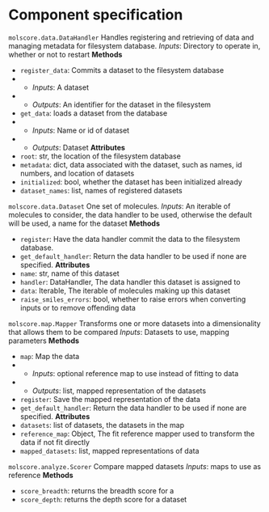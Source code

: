 # Component specification

`molscore.data.DataHandler`
Handles registering and retrieving of data and managing metadata for filesystem database.
*Inputs*: Directory to operate in, whether or not to restart
__Methods__
- `register_data`: Commits a dataset to the filesystem database
- - *Inputs*: A dataset
- - *Outputs*: An identifier for the dataset in the filesystem
- `get_data`: loads a dataset from the database
- - *Inputs*: Name or id of dataset
- - *Outputs*: Dataset
__Attributes__
- `root`: str, the location of the filesystem database
- `metadata`: dict, data associated with the dataset, such as names, id numbers, and location of datasets
- `initialized`: bool, whether the dataset has been initialized already
- `dataset_names`: list, names of registered datasets

`molscore.data.Dataset`
One set of molecules.
*Inputs*: An iterable of molecules to consider, the data handler to be used, otherwise the default will be used, a name for the dataset
__Methods__
- `register`: Have the data handler commit the data to the filesystem database.
- `get_default_handler`: Return the data handler to be used if none are specified.
__Attributes__
- `name`: str, name of this dataset
- `handler`: DataHandler, The data handler this dataset is assigned to
- `data`: Iterable, The iterable of molecules making up this dataset
- `raise_smiles_errors`: bool, whether to raise errors when converting inputs or to remove offending data

`molscore.map.Mapper`
Transforms one or more datasets into a dimensionality that allows them to be compared
*Inputs*: Datasets to use, mapping parameters
__Methods__
- `map`: Map the data
- - *Inputs*: optional reference map to use instead of fitting to data
- - *Outputs*: list, mapped representation of the datasets
- `register`: Save the mapped representation of the data
- `get_default_handler`: Return the data handler to be used if none are specified.
__Attributes__
- `datasets`: list of datasets, the datasets in the map
- `reference_map`: Object, The fit reference mapper used to transform the data if not fit directly
- `mapped_datasets`: list, mapped representations of data

`molscore.analyze.Scorer`
Compare mapped datasets
*Inputs*: maps to use as reference
__Methods__
- `score_breadth`: returns the breadth score for a 
- `score_depth`: returns the depth score for a dataset

